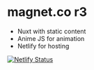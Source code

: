 # magnet.co r3

- Nuxt with static content
- Anime JS for animation
- Netlify for hosting

[![Netlify Status](https://api.netlify.com/api/v1/badges/994c8583-5a24-4817-ba08-b8dfdcbcaf9d/deploy-status)](https://app.netlify.com/sites/magnet-co/deploys)
